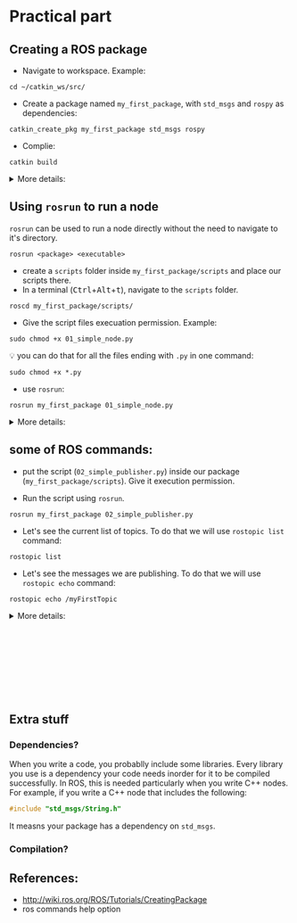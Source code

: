 # Practical part


## Creating a ROS package

- Navigate to workspace. Example:

```
cd ~/catkin_ws/src/
``` 
- Create a package named ```my_first_package```, with ```std_msgs``` and ```rospy``` as dependencies:
```
catkin_create_pkg my_first_package std_msgs rospy 
```
- Complie:
```
catkin build
```

<details><summary>More details:</summary>

<br/>

In order to let ROS commands find your scripts, launch files, source files, etc.., you have to create a package and put it inside the ```src``` folder of your workspace (ex. ```catkin_ws/src```).

A package is nothing more than a folder with at least these two files:
    
    - package.xml
    - CMakeLists.txt

Normally, a package also includes Python scripts, C++ source files, launch files (we will see later), message definition files, service definition files, ...etc. It 
is common for a ROS package to have the structure shown below:

```
package/
├── CMakeLists.txt
├── include/
├── msg/
├── package.xml
├── scripts/
├── src/
└── srv/
```
 ### How?
- Navigate to the ```src``` folder of your ROS workspace.
```
cd ~/catkin_ws/src/
```

This command assumes the workspace is located in the home directory and named as ```catkin_ws```. The ROS installation script which you used for installing ROS, let's you choose a name for this workspace. If you don't have a workspace for some reason, see the [installation page](https://github.com/mas-group/foundations_course/tree/master/content/ros/ROS%20Installation).

- Use the ```catkin_create_pkg``` command to create the package for you. This 
commad has the following syntax:

```
catkin_create_pkg <package_name> [depend1] [depend2] [depend3]
```
Where ```depend1, depend2, depend3```  are [dependencies](#dependencies) you might use in your package.  



Creat a package named as ```my_first_package``` with ```rospy``` and ```std_msgs``` as dependencies:
```
catkin_create_pkg my_first_package std_msgs rospy 
```
- [Compile](#compilation) using ```catkin build``` command:
```
catkin build
```
You're done!  
You can now navigate to this package direclty using ```roscd```:

- One more thing:

ROS uses the ```ROS_PACKAGE_PATH``` environment variable when it looks up for packages and nodes. Try to see to where it points at:

```
echo $ROS_PACKAGE_PATH
```

</details>




## Using ```rosrun``` to run a node

```rosrun``` can be used to run a node directly without the need to navigate to it's directory. 

```
rosrun <package> <executable> 
```
- create a ```scripts``` folder inside ```my_first_package/scripts``` and place our scripts there.
- In a terminal (<kbd>Ctrl</kbd>+<kbd>Alt</kbd>+<kbd>t</kbd>), navigate to the ```scripts``` folder.
```
roscd my_first_package/scripts/
```

- Give the script files execuation permission. Example:
```
sudo chmod +x 01_simple_node.py
```
:bulb: you can do that for all the files ending with ```.py``` in one command:
```
sudo chmod +x *.py
```
- use ```rosrun```:
```
rosrun my_first_package 01_simple_node.py
```


<details><summary>More details:</summary>

<br/>

- ```rosrun``` searches withing the directory tree of the given package. The scripts doesn't even have to be located in ```scripts``` folder. It's only common between ROS users to place Python scripts inside the ```scripts``` folder.
  
- :warning:  ```rosrun``` will not find your Python scripts if you don't change their access permession to executable.

- ```rosrun``` takes options and more arguments that will be covered later.

### How does ```rosrun``` find my files?
It searches the directories listed in the ```ROS_PACKAGE_PATH``` environment variable. Try to see to where it points at:

```
echo $ROS_PACKAGE_PATH
```

### ```rosnode``` command:
- List all the running nodes:
```
rosnode list
```
- Get more info. about a certain node:
```
rosnode info <node name>
```
- Others:
```
rosnode kill <node name>
rosnode ping <node name>
```
...etc
</details>


## some of ROS commands:
- put the script (```02_simple_publisher.py```) inside our package (```my_first_package/scripts```). Give it execution permission.

- Run the script using ```rosrun```.
```
rosrun my_first_package 02_simple_publisher.py
```

- Let's see the current list of topics.  To do that we will use ```rostopic list``` command:
```
rostopic list
```
- Let's see the messages we are publishing. To do that we will use ```rostopic echo``` command:

```
rostopic echo /myFirstTopic
```

<details><summary>More details:</summary>

- Get field type of a topic:
```
rostopic type <topic name>
```
- Get information about ROS a topic:
```
rostopic info <topic name>
```
- Display publishing rate of topic:
```
rostopic hz <topic name>
```
<br/>
</details>

<br/>
<br/>
<br/>
<br/>
<br/>
<br/>
<br/>
<br/>


## Extra stuff

### Dependencies?
When you write a code, you probablly include some libraries. Every library you use is a dependency your code needs inorder for it to be compiled successfully. In ROS, this is needed particularly when you write C++ nodes. For example, if you write a C++ node that includes the following:
```cpp
#include "std_msgs/String.h"
```
It measns your package has a dependency on ```std_msgs```.
 


### Compilation?


## References:
 - http://wiki.ros.org/ROS/Tutorials/CreatingPackage
 - ros commands help option



